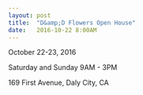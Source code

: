 ```yaml
---
layout: post
title:  "D&amp;D Flowers Open House"
date:   2016-10-22 8:00AM
---
```


October 22-23, 2016

Saturday and Sunday 9AM - 3PM

169 First Avenue, Daly City, CA

